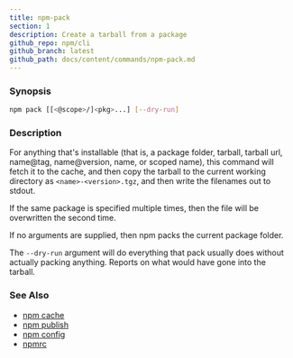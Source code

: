 ```yaml
---
title: npm-pack
section: 1
description: Create a tarball from a package
github_repo: npm/cli
github_branch: latest
github_path: docs/content/commands/npm-pack.md
---
```


### Synopsis

```bash
npm pack [[<@scope>/]<pkg>...] [--dry-run]
```

### Description

For anything that's installable (that is, a package folder, tarball,
tarball url, name@tag, name@version, name, or scoped name), this
command will fetch it to the cache, and then copy the tarball to the
current working directory as `<name>-<version>.tgz`, and then write
the filenames out to stdout.

If the same package is specified multiple times, then the file will be
overwritten the second time.

If no arguments are supplied, then npm packs the current package folder.

The `--dry-run` argument will do everything that pack usually does without
actually packing anything. Reports on what would have gone into the tarball.

### See Also

* [npm cache](/cli/v7/commands/npm-cache)
* [npm publish](/cli/v7/commands/npm-publish)
* [npm config](/cli/v7/commands/npm-config)
* [npmrc](/cli/v7/configuring-npm/npmrc)
